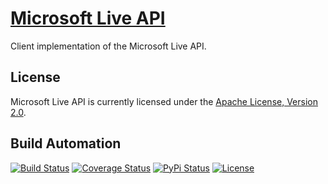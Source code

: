 # [Microsoft Live API](http://live-api.hive.pt)

Client implementation of the Microsoft Live API.

## License

Microsoft Live API is currently licensed under the [Apache License, Version 2.0](http://www.apache.org/licenses/).

## Build Automation

[![Build Status](https://app.travis-ci.com/hivesolutions/live_api.svg?branch=master)](https://travis-ci.com/github/hivesolutions/live_api)
[![Coverage Status](https://coveralls.io/repos/hivesolutions/live_api/badge.svg?branch=master)](https://coveralls.io/r/hivesolutions/live_api?branch=master)
[![PyPi Status](https://img.shields.io/pypi/v/live_api.svg)](https://pypi.python.org/pypi/live_api)
[![License](https://img.shields.io/badge/license-Apache%202.0-blue.svg)](https://www.apache.org/licenses/)
